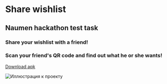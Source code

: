 # Share wishlist
## Naumen hackathon test task

### Share your wishlist with a friend!
### Scan your friend's QR code and find out what he or she wants!

[Download apk](https://drive.google.com/drive/folders/12Sn_hojK2dV_H4PtJF1hk7kz1oy4nD9a?hl=ru)

![Иллюстрация к проекту](https://github.com/lloppy/naumen-test-task/naumen.png)